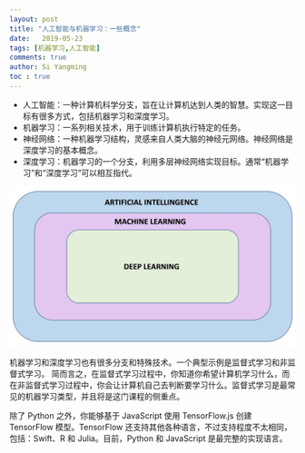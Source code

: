 ```yaml
---
layout: post
title: "人工智能与机器学习：一些概念"
date:   2019-05-23
tags: [机器学习,人工智能]
comments: true
author: Si Yangming
toc : true
---
```

* 人工智能：一种计算机科学分支，旨在让计算机达到人类的智慧。实现这一目标有很多方式，包括机器学习和深度学习。
* 机器学习：一系列相关技术，用于训练计算机执行特定的任务。
* 神经网络：一种机器学习结构，灵感来自人类大脑的神经元网络。神经网络是深度学习的基本概念。
* 深度学习：机器学习的一个分支，利用多层神经网络实现目标。通常“机器学习”和“深度学习”可以相互指代。

![MLscope.jpg](https://raw.githubusercontent.com/SiYangming/blogs/master/images/2019-04-25_AI_ML_intro_note/1240.jpeg)

机器学习和深度学习也有很多分支和特殊技术。一个典型示例是监督式学习和非监督式学习。
简而言之，在监督式学习过程中，你知道你希望计算机学习什么，而在非监督式学习过程中，你会让计算机自己去判断要学习什么。监督式学习是最常见的机器学习类型，并且将是这门课程的侧重点。

除了 Python 之外，你能够基于 JavaScript 使用 TensorFlow.js 创建 TensorFlow 模型。TensorFlow 还支持其他各种语言，不过支持程度不太相同，包括：Swift、R 和 Julia。目前，Python 和 JavaScript 是最完整的实现语言。
